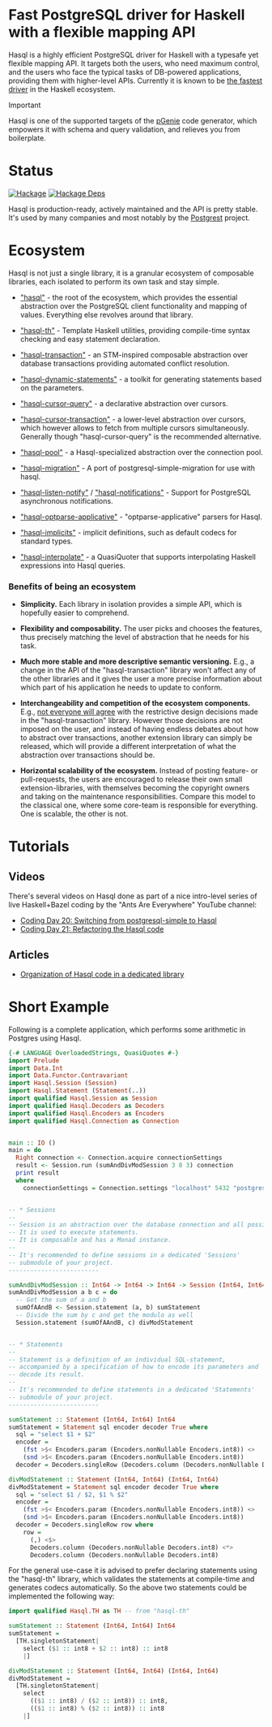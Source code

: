 # Fast PostgreSQL driver for Haskell with a flexible mapping API

Hasql is a highly efficient PostgreSQL driver for Haskell with a typesafe yet flexible mapping API. It targets both the users, who need maximum control, and the users who face the typical tasks of DB-powered applications, providing them with higher-level APIs. Currently it is known to be [the fastest driver](https://nikita-volkov.github.io/hasql-benchmarks/) in the Haskell ecosystem.

> [!IMPORTANT]
> Hasql is one of the supported targets of the [pGenie](https://pgenie.io) code generator, which empowers it with schema and query validation, and relieves you from boilerplate.

# Status

[![Hackage](https://img.shields.io/hackage/v/hasql.svg)](https://hackage.haskell.org/package/hasql) [![Hackage Deps](https://img.shields.io/hackage-deps/v/hasql.svg)](http://packdeps.haskellers.com/reverse/hasql)

Hasql is production-ready, actively maintained and the API is pretty stable. It's used by many companies and most notably by the [Postgrest](https://postgrest.org/) project.

# Ecosystem

Hasql is not just a single library, it is a granular ecosystem of composable libraries, each isolated to perform its own task and stay simple.

* ["hasql"](https://github.com/nikita-volkov/hasql) - the root of the ecosystem, which provides the essential abstraction over the PostgreSQL client functionality and mapping of values. Everything else revolves around that library.

* ["hasql-th"](https://github.com/nikita-volkov/hasql-th) - Template Haskell utilities, providing compile-time syntax checking and easy statement declaration. 
* ["hasql-transaction"](https://github.com/nikita-volkov/hasql-transaction) - an STM-inspired composable abstraction over database transactions providing automated conflict resolution.

* ["hasql-dynamic-statements"](https://github.com/nikita-volkov/hasql-dynamic-statements) - a toolkit for generating statements based on the parameters.

* ["hasql-cursor-query"](https://github.com/nikita-volkov/hasql-cursor-query) - a declarative abstraction over cursors.

* ["hasql-cursor-transaction"](https://github.com/nikita-volkov/hasql-cursor-transaction) - a lower-level abstraction over cursors, which however allows to fetch from multiple cursors simultaneously. Generally though "hasql-cursor-query" is the recommended alternative.

* ["hasql-pool"](https://github.com/nikita-volkov/hasql-pool) - a Hasql-specialized abstraction over the connection pool.

* ["hasql-migration"](https://github.com/tvh/hasql-migration) - A port of postgresql-simple-migration for use with hasql.

* ["hasql-listen-notify"](https://github.com/awkward-squad/hasql-listen-notify) / ["hasql-notifications"](https://github.com/diogob/hasql-notifications) - Support for PostgreSQL asynchronous notifications.

* ["hasql-optparse-applicative"](https://github.com/sannsyn/hasql-optparse-applicative) - "optparse-applicative" parsers for Hasql.

* ["hasql-implicits"](https://github.com/nikita-volkov/hasql-implicits) - implicit definitions, such as default codecs for standard types.

* ["hasql-interpolate"](https://github.com/awkward-squad/hasql-interpolate) - a QuasiQuoter that supports interpolating Haskell expressions into Hasql queries.

### Benefits of being an ecosystem

* **Simplicity.** Each library in isolation provides a simple API, which is hopefully easier to comprehend.

* **Flexibility and composability.** The user picks and chooses the features, thus precisely matching the level of abstraction that he needs for his task.

* **Much more stable and more descriptive semantic versioning.** E.g., a change in the API of the "hasql-transaction" library won't affect any of the other libraries and it gives the user a more precise information about which part of his application he needs to update to conform.

* **Interchangeability and competition of the ecosystem components.** E.g., [not everyone will agree](https://github.com/nikita-volkov/hasql/issues/41) with the restrictive design decisions made in the "hasql-transaction" library. However those decisions are not imposed on the user, and instead of having endless debates about how to abstract over transactions, another extension library can simply be released, which will provide a different interpretation of what the abstraction over transactions should be.

* **Horizontal scalability of the ecosystem.** Instead of posting feature- or pull-requests, the users are encouraged to release their own small extension-libraries, with themselves becoming the copyright owners and taking on the maintenance responsibilities. Compare this model to the classical one, where some core-team is responsible for everything. One is scalable, the other is not.

# Tutorials

## Videos

There's several videos on Hasql done as part of a nice intro-level series of live Haskell+Bazel coding by the "Ants Are Everywhere" YouTube channel:

- [Coding Day 20: Switching from postgresql-simple to Hasql](https://youtu.be/ce7bGKETtoA?si=RmY_yDG24EX6i38I)
- [Coding Day 21: Refactoring the Hasql code](https://youtu.be/a9mPNXbT-qw?si=RTtXe6BXnZSQZzh-)

## Articles

- [Organization of Hasql code in a dedicated library](https://github.com/nikita-volkov/hasql-tutorial1)

# Short Example

Following is a complete application, which performs some arithmetic in Postgres using Hasql.

```haskell
{-# LANGUAGE OverloadedStrings, QuasiQuotes #-}
import Prelude
import Data.Int
import Data.Functor.Contravariant
import Hasql.Session (Session)
import Hasql.Statement (Statement(..))
import qualified Hasql.Session as Session
import qualified Hasql.Decoders as Decoders
import qualified Hasql.Encoders as Encoders
import qualified Hasql.Connection as Connection


main :: IO ()
main = do
  Right connection <- Connection.acquire connectionSettings
  result <- Session.run (sumAndDivModSession 3 8 3) connection
  print result
  where
    connectionSettings = Connection.settings "localhost" 5432 "postgres" "" "postgres"


-- * Sessions
-- 
-- Session is an abstraction over the database connection and all possible errors.
-- It is used to execute statements.
-- It is composable and has a Monad instance.
-- 
-- It's recommended to define sessions in a dedicated 'Sessions'
-- submodule of your project.
-------------------------

sumAndDivModSession :: Int64 -> Int64 -> Int64 -> Session (Int64, Int64)
sumAndDivModSession a b c = do
  -- Get the sum of a and b
  sumOfAAndB <- Session.statement (a, b) sumStatement
  -- Divide the sum by c and get the modulo as well
  Session.statement (sumOfAAndB, c) divModStatement


-- * Statements
-- 
-- Statement is a definition of an individual SQL-statement,
-- accompanied by a specification of how to encode its parameters and
-- decode its result.
-- 
-- It's recommended to define statements in a dedicated 'Statements'
-- submodule of your project.
-------------------------

sumStatement :: Statement (Int64, Int64) Int64
sumStatement = Statement sql encoder decoder True where
  sql = "select $1 + $2"
  encoder =
    (fst >$< Encoders.param (Encoders.nonNullable Encoders.int8)) <>
    (snd >$< Encoders.param (Encoders.nonNullable Encoders.int8))
  decoder = Decoders.singleRow (Decoders.column (Decoders.nonNullable Decoders.int8))

divModStatement :: Statement (Int64, Int64) (Int64, Int64)
divModStatement = Statement sql encoder decoder True where
  sql = "select $1 / $2, $1 % $2"
  encoder =
    (fst >$< Encoders.param (Encoders.nonNullable Encoders.int8)) <>
    (snd >$< Encoders.param (Encoders.nonNullable Encoders.int8))
  decoder = Decoders.singleRow row where
    row =
      (,) <$>
      Decoders.column (Decoders.nonNullable Decoders.int8) <*>
      Decoders.column (Decoders.nonNullable Decoders.int8)
```

For the general use-case it is advised to prefer declaring statements using the "hasql-th" library, which validates the statements at compile-time and generates codecs automatically. So the above two statements could be implemented the following way:

```haskell
import qualified Hasql.TH as TH -- from "hasql-th"

sumStatement :: Statement (Int64, Int64) Int64
sumStatement =
  [TH.singletonStatement|
    select ($1 :: int8 + $2 :: int8) :: int8
    |]

divModStatement :: Statement (Int64, Int64) (Int64, Int64)
divModStatement =
  [TH.singletonStatement|
    select
      (($1 :: int8) / ($2 :: int8)) :: int8,
      (($1 :: int8) % ($2 :: int8)) :: int8
    |]
```
